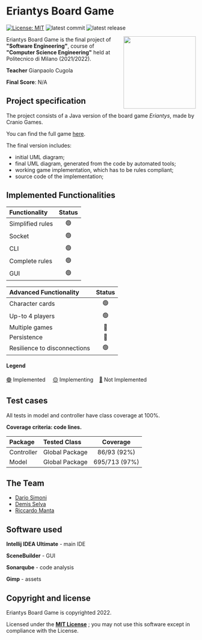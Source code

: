# Eriantys Board Game
[![License: MIT][license-image]][license]
![latest commit](https://img.shields.io/github/last-commit/Demisu/ing-sw-2022-selva-simoni-manta?color=red)
![latest release](https://img.shields.io/github/v/release/Demisu/ing-sw-2022-selva-simoni-manta?color=green)

<img src="https://i.imgur.com/PFT0MMi.png" width=192px height=192 px align="right" />

Eriantys Board Game is the final project of **"Software Engineering"**, course of **"Computer Science Engineering"** held at Politecnico di Milano (2021/2022).

**Teacher** Gianpaolo Cugola

**Final Score**: N/A

## Project specification
The project consists of a Java version of the board game *Eriantys*, made by Cranio Games.

You can find the full game [here](https://www.craniocreations.it/prodotto/eriantys/).

The final version includes:
* initial UML diagram;
* final UML diagram, generated from the code by automated tools;
* working game implementation, which has to be rules compliant;
* source code of the implementation;
## Implemented Functionalities
| Functionality | Status |
|:-----------------------|:------------------------------------:|
| Simplified rules | 🟢 |
| Socket |🟢 |
| CLI | 🟢 |
| Complete rules | 🟢 |
| GUI | 🟢 |

| Advanced Functionality | Status |
|:-----------------------|:------------------------------------:|
| Character cards | 🟢 |
| Up-to 4 players | 🟢 |
| Multiple games | 🔴 |
| Persistence | 🔴 |
| Resilience to disconnections | 🟢 |

#### Legend
[🟢]() Implemented &nbsp;&nbsp;&nbsp;&nbsp;[🟡]() Implementing&nbsp;&nbsp;&nbsp;&nbsp;[🔴]() Not Implemented

## Test cases
All tests in model and controller have class coverage at 100%.

**Coverage criteria: code lines.**

| Package |Tested Class | Coverage |
|:-----------------------|:------------------|:------------------------------------:|
| Controller | Global Package | 86/93 (92%)
| Model | Global Package | 695/713 (97%)

## The Team
* [Dario Simoni](https://github.com/Delath)
* [Demis Selva](https://github.com/Demisu)
* [Riccardo Manta](https://github.com/RicX8)

## Software used
**Intellij IDEA Ultimate** - main IDE 

**SceneBuilder** - GUI

**Sonarqube** - code analysis

**Gimp** - assets

## Copyright and license

Eriantys Board Game is copyrighted 2022.

Licensed under the **[MIT License](https://github.com/Demisu/ing-sw-2022-selva-simoni-manta/blob/main/LICENSE)** ;
you may not use this software except in compliance with the License.

[license]: https://github.com/Demisu/ing-sw-2022-selva-simoni-manta/blob/main/LICENSE
[license-image]: https://img.shields.io/badge/License-MIT-blue.svg
